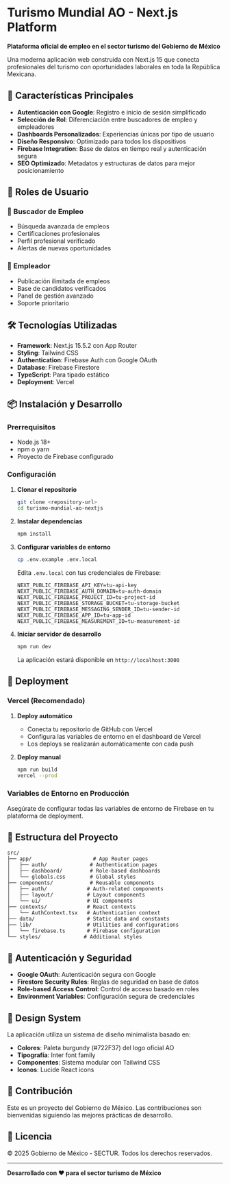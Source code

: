 # Turismo Mundial AO - Next.js Platform

**Plataforma oficial de empleo en el sector turismo del Gobierno de México**

Una moderna aplicación web construida con Next.js 15 que conecta profesionales del turismo con oportunidades laborales en toda la República Mexicana.

## 🚀 Características Principales

- **Autenticación con Google**: Registro e inicio de sesión simplificado
- **Selección de Rol**: Diferenciación entre buscadores de empleo y empleadores
- **Dashboards Personalizados**: Experiencias únicas por tipo de usuario
- **Diseño Responsivo**: Optimizado para todos los dispositivos
- **Firebase Integration**: Base de datos en tiempo real y autenticación segura
- **SEO Optimizado**: Metadatos y estructuras de datos para mejor posicionamiento

## 🎯 Roles de Usuario

### 👤 Buscador de Empleo
- Búsqueda avanzada de empleos
- Certificaciones profesionales
- Perfil profesional verificado
- Alertas de nuevas oportunidades

### 🏢 Empleador
- Publicación ilimitada de empleos
- Base de candidatos verificados
- Panel de gestión avanzado
- Soporte prioritario

## 🛠️ Tecnologías Utilizadas

- **Framework**: Next.js 15.5.2 con App Router
- **Styling**: Tailwind CSS
- **Authentication**: Firebase Auth con Google OAuth
- **Database**: Firebase Firestore
- **TypeScript**: Para tipado estático
- **Deployment**: Vercel

## 📦 Instalación y Desarrollo

### Prerrequisitos
- Node.js 18+
- npm o yarn
- Proyecto de Firebase configurado

### Configuración

1. **Clonar el repositorio**
   ```bash
   git clone <repository-url>
   cd turismo-mundial-ao-nextjs
   ```

2. **Instalar dependencias**
   ```bash
   npm install
   ```

3. **Configurar variables de entorno**
   ```bash
   cp .env.example .env.local
   ```
   
   Edita `.env.local` con tus credenciales de Firebase:
   ```
   NEXT_PUBLIC_FIREBASE_API_KEY=tu-api-key
   NEXT_PUBLIC_FIREBASE_AUTH_DOMAIN=tu-auth-domain
   NEXT_PUBLIC_FIREBASE_PROJECT_ID=tu-project-id
   NEXT_PUBLIC_FIREBASE_STORAGE_BUCKET=tu-storage-bucket
   NEXT_PUBLIC_FIREBASE_MESSAGING_SENDER_ID=tu-sender-id
   NEXT_PUBLIC_FIREBASE_APP_ID=tu-app-id
   NEXT_PUBLIC_FIREBASE_MEASUREMENT_ID=tu-measurement-id
   ```

4. **Iniciar servidor de desarrollo**
   ```bash
   npm run dev
   ```

   La aplicación estará disponible en `http://localhost:3000`

## 🚀 Deployment

### Vercel (Recomendado)

1. **Deploy automático**
   - Conecta tu repositorio de GitHub con Vercel
   - Configura las variables de entorno en el dashboard de Vercel
   - Los deploys se realizarán automáticamente con cada push

2. **Deploy manual**
   ```bash
   npm run build
   vercel --prod
   ```

### Variables de Entorno en Producción

Asegúrate de configurar todas las variables de entorno de Firebase en tu plataforma de deployment.

## 📁 Estructura del Proyecto

```
src/
├── app/                    # App Router pages
│   ├── auth/              # Authentication pages
│   ├── dashboard/         # Role-based dashboards
│   └── globals.css        # Global styles
├── components/            # Reusable components
│   ├── auth/             # Auth-related components
│   ├── layout/           # Layout components
│   └── ui/               # UI components
├── contexts/             # React contexts
│   └── AuthContext.tsx   # Authentication context
├── data/                 # Static data and constants
├── lib/                  # Utilities and configurations
│   └── firebase.ts       # Firebase configuration
└── styles/              # Additional styles
```

## 🔐 Autenticación y Seguridad

- **Google OAuth**: Autenticación segura con Google
- **Firestore Security Rules**: Reglas de seguridad en base de datos
- **Role-based Access Control**: Control de acceso basado en roles
- **Environment Variables**: Configuración segura de credenciales

## 🎨 Design System

La aplicación utiliza un sistema de diseño minimalista basado en:
- **Colores**: Paleta burgundy (#722F37) del logo oficial AO
- **Tipografía**: Inter font family
- **Componentes**: Sistema modular con Tailwind CSS
- **Iconos**: Lucide React icons

## 🤝 Contribución

Este es un proyecto del Gobierno de México. Las contribuciones son bienvenidas siguiendo las mejores prácticas de desarrollo.

## 📄 Licencia

© 2025 Gobierno de México - SECTUR. Todos los derechos reservados.

---

**Desarrollado con ❤️ para el sector turismo de México**
